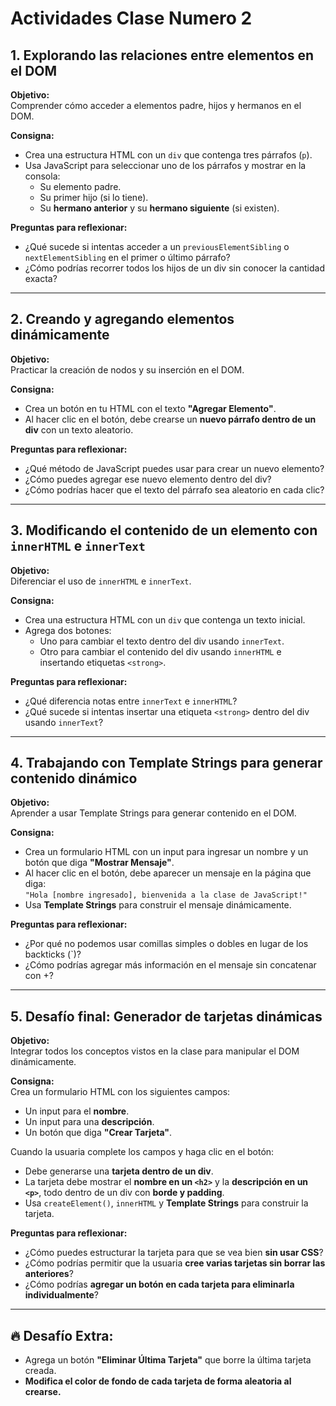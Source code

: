 # Actividades Clase Numero 2

## 1. Explorando las relaciones entre elementos en el DOM
**Objetivo:**  
Comprender cómo acceder a elementos padre, hijos y hermanos en el DOM.

**Consigna:**  
- Crea una estructura HTML con un `div` que contenga tres párrafos (`p`).  
- Usa JavaScript para seleccionar uno de los párrafos y mostrar en la consola:  
  - Su elemento padre.  
  - Su primer hijo (si lo tiene).  
  - Su **hermano anterior** y su **hermano siguiente** (si existen).

**Preguntas para reflexionar:**  
- ¿Qué sucede si intentas acceder a un `previousElementSibling` o `nextElementSibling` en el primer o último párrafo?  
- ¿Cómo podrías recorrer todos los hijos de un div sin conocer la cantidad exacta?

---

## 2. Creando y agregando elementos dinámicamente
**Objetivo:**  
Practicar la creación de nodos y su inserción en el DOM.

**Consigna:**  
- Crea un botón en tu HTML con el texto **"Agregar Elemento"**.  
- Al hacer clic en el botón, debe crearse un **nuevo párrafo dentro de un div** con un texto aleatorio.

**Preguntas para reflexionar:**  
- ¿Qué método de JavaScript puedes usar para crear un nuevo elemento?  
- ¿Cómo puedes agregar ese nuevo elemento dentro del div?  
- ¿Cómo podrías hacer que el texto del párrafo sea aleatorio en cada clic?

---

## 3. Modificando el contenido de un elemento con `innerHTML` e `innerText`
**Objetivo:**  
Diferenciar el uso de `innerHTML` e `innerText`.

**Consigna:**  
- Crea una estructura HTML con un `div` que contenga un texto inicial.  
- Agrega dos botones:  
  - Uno para cambiar el texto dentro del div usando `innerText`.  
  - Otro para cambiar el contenido del div usando `innerHTML` e insertando etiquetas `<strong>`.

**Preguntas para reflexionar:**  
- ¿Qué diferencia notas entre `innerText` e `innerHTML`?  
- ¿Qué sucede si intentas insertar una etiqueta `<strong>` dentro del div usando `innerText`?

---

## 4. Trabajando con Template Strings para generar contenido dinámico
**Objetivo:**  
Aprender a usar Template Strings para generar contenido en el DOM.

**Consigna:**  
- Crea un formulario HTML con un input para ingresar un nombre y un botón que diga **"Mostrar Mensaje"**.  
- Al hacer clic en el botón, debe aparecer un mensaje en la página que diga:  
  `"Hola [nombre ingresado], bienvenida a la clase de JavaScript!"`  
- Usa **Template Strings** para construir el mensaje dinámicamente.

**Preguntas para reflexionar:**  
- ¿Por qué no podemos usar comillas simples o dobles en lugar de los backticks (\`)?  
- ¿Cómo podrías agregar más información en el mensaje sin concatenar con +?

---

## 5. Desafío final: Generador de tarjetas dinámicas
**Objetivo:**  
Integrar todos los conceptos vistos en la clase para manipular el DOM dinámicamente.

**Consigna:**  
Crea un formulario HTML con los siguientes campos:
- Un input para el **nombre**.
- Un input para una **descripción**.
- Un botón que diga **"Crear Tarjeta"**.

Cuando la usuaria complete los campos y haga clic en el botón:
- Debe generarse una **tarjeta dentro de un div**.
- La tarjeta debe mostrar el **nombre en un `<h2>`** y la **descripción en un `<p>`**, todo dentro de un div con **borde y padding**.
- Usa `createElement()`, `innerHTML` y **Template Strings** para construir la tarjeta.

**Preguntas para reflexionar:**  
- ¿Cómo puedes estructurar la tarjeta para que se vea bien **sin usar CSS**?  
- ¿Cómo podrías permitir que la usuaria **cree varias tarjetas sin borrar las anteriores**?  
- ¿Cómo podrías **agregar un botón en cada tarjeta para eliminarla individualmente**?

---

## 🔥 Desafío Extra:
- Agrega un botón **"Eliminar Última Tarjeta"** que borre la última tarjeta creada.  
- **Modifica el color de fondo de cada tarjeta de forma aleatoria al crearse.**
